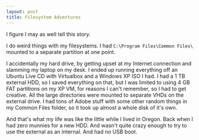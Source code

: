 ```yaml
---
layout: post
title: Filesystem Adventures
---
```

I figure I may as well tell this story.

I do weird things with my filesystems. I had `C:\Program Files\Common Files\` mounted to a separate partition at one point.

I accidentally my hard drive, by getting upset at my Internet connection and slamming my laptop on my desk. I ended up running everything off an Ubuntu Live CD with Virtualbox and a Windows XP ISO I had. I had a 1 TB external HDD, so I saved everything on that, but I was limited to using 4 GB FAT partitions on my XP VM, for reasons I can't remember, so I had to get creative. All the large directories were mounted to separate VHDs on the external drive. I had tons of Adobe stuff with some other random things in my Common Files folder, so it took up almost a whole disk of it's own.

And that's what my life was like the little while I lived in Oregon. Back when I had zero munnies for a new HDD. And wasn't quite crazy enough to try to use the external as an internal. And had no USB boot.
